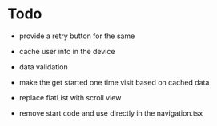 # Todo

-   provide a retry button for the same
-   cache user info in the device
-   data validation
-   make the get started one time visit based on cached data
-   replace flatList with scroll view

-   remove start code and use directly in the navigation.tsx
